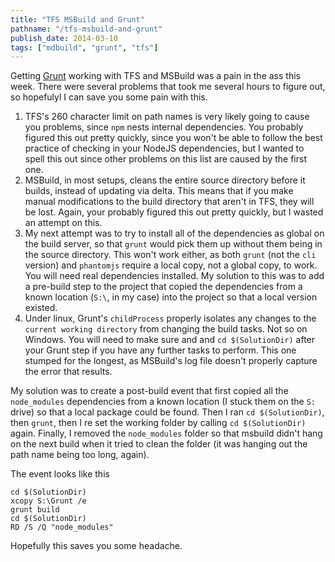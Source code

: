 ```yaml
---
title: "TFS MSBuild and Grunt"
pathname: "/tfs-msbuild-and-grunt"
publish_date: 2014-03-10
tags: ["mdbuild", "grunt", "tfs"]
---
```


Getting [Grunt](http://gruntjs.com/) working with TFS and MSBuild was a pain in the ass this week. There were several problems that took me several hours to figure out, so hopefulyl I can save you some pain with this.

1. TFS's 260 character limit on path names is very likely going to cause you problems, since `npm` nests internal dependencies. You probably figured this out pretty quickly, since you won't be able to follow the best practice of checking in your NodeJS dependencies, but I wanted to spell this out since other problems on this list are caused by the first one.
2. MSBuild, in most setups, cleans the entire source directory before it builds, instead of updating via delta. This means that if you make manual modifications to the build directory that aren't in TFS, they will be lost. Again, your probably figured this out pretty quickly, but I wasted an attempt on this.
3. My next attempt was to try to install all of the dependencies as global on the build server, so that `grunt` would pick them up without them being in the source directory. This won't work either, as both `grunt` (not the `cli` version) and `phantomjs` require a local copy, not a global copy, to work. You will need real dependencies installed. My solution to this was to add a pre-build step to the project that copied the dependencies from a known location (`S:\`, in my case) into the project so that a local version existed.
4. Under linux, Grunt's `childProcess` properly isolates any changes to the `current working directory` from changing the build tasks. Not so on Windows. You will need to make sure and and `cd $(SolutionDir)` after your Grunt step if you have any further tasks to perform. This one stumped for the longest, as MSBuild's log file doesn't properly capture the error that results.

My solution was to create a post-build event that first copied all the `node_modules` dependencies from a known location (I stuck them on the `S:` drive) so that a local package could be found. Then I ran `cd $(SolutionDir)`, then `grunt`, then I re set the working folder by calling `cd $(SolutionDir)` again. Finally, I removed the `node_modules` folder so that msbuild didn't hang on the next build when it tried to clean the folder (it was hanging out the path name being too long, again).

The event looks like this

    cd $(SolutionDir)
    xcopy S:\Grunt /e
    grunt build
    cd $(SolutionDir)
    RD /S /Q "node_modules"
    

Hopefully this saves you some headache.
